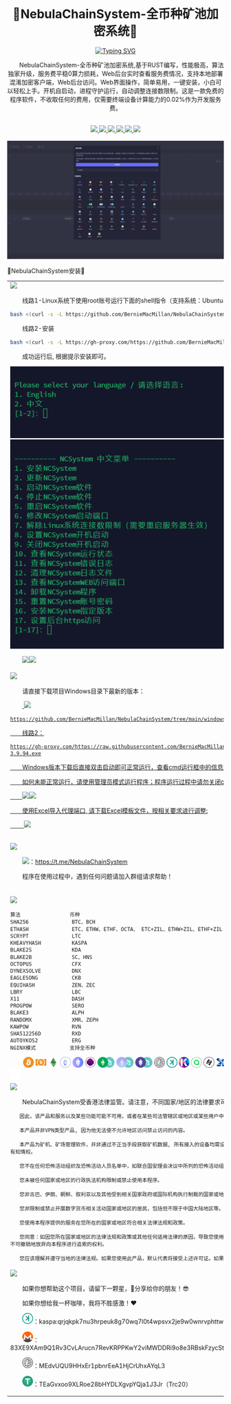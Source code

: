 <div id="top"></div>

<div align="center">
<h1>💎NebulaChainSystem-全币种矿池加密系统💎</h1>

[![Typing SVG](https://readme-typing-svg.demolab.com/?font=Fira+Code&duration=3000&pause=1000&center=true&vCenter=true&width=435&lines=NebulaChainSystem-%E5%85%A8%E5%B8%81%E7%A7%8D%E7%9F%BF%E6%B1%A0%E5%8A%A0%E5%AF%86%E7%B3%BB%E7%BB%9F)](https://git.io/typing-svg)

<p>&emsp;&emsp;NebulaChainSystem-全币种矿池加密系统,基于RUST编写，性能极高，算法独家升级，服务费平稳0算力损耗，Web后台实时查看服务费情况，支持本地部署混淆加密客户端，Web后台访问。Web界面操作，简单易用，一键安装，小白可以轻松上手。开机自启动，进程守护运行，自动调整连接数限制。这是一款免费的程序软件，不收取任何的费用，仅需要终端设备计算能力的0.02%作为开发服务费。</p>
<br>

   <a href="https://github.com/BernieMacMillan/NebulaChainSystem" target="_blank">
   <img src="https://img.shields.io/badge/%F0%9F%92%8ENebulaChainSystem-%E5%85%A8%E5%B8%81%E7%A7%8D%E7%9F%BF%E6%B1%A0%E5%8A%A0%E5%AF%86%E7%B3%BB%E7%BB%9F%F0%9F%92%8E-brightgreen.svg">
   </a>
   <a href="#linux">
   <img src="https://img.shields.io/badge/%F0%9F%92%8ELinux%E5%AE%89%E8%A3%85%E6%95%99%E7%A8%8B-%F0%9F%91%8D-brightgreen.svg">
   </a>
   <a href="#windows">
   <img src="https://img.shields.io/badge/%F0%9F%92%8EWindows%E5%AE%89%E8%A3%85%E6%95%99%E7%A8%8B-%F0%9F%91%8D-brightgreen.svg">
   </a>
   <a href="#suanfa">
   <img src="https://img.shields.io/badge/%F0%9F%92%8E%E7%AE%97%E6%B3%95%E5%B8%81%E7%A7%8D-%F0%9F%91%8D-brightgreen.svg">
   </a>
   <a href="#xieyi">
   <img src="https://img.shields.io/badge/%F0%9F%92%8E%E6%9C%8D%E5%8A%A1%E5%8D%8F%E8%AE%AE-%F0%9F%91%8D-brightgreen.svg">
   </a>
   </a>
   <a href="#bangzhu">
   <img src="https://img.shields.io/badge/%F0%9F%92%8E%E8%B5%9E%E5%8A%A9-%E6%94%AF%E6%8C%81%F0%9F%92%8E-brightgreen.svg">
   </a>

   <br>
   <br>
   <img src="https://raw.githubusercontent.com/BernieMacMillan/NebulaChainSystem/main/image/jiemian-1.png">
</div>
   <p>💎NebulaChainSystem安装💎</p>
<table>
   <tr>
   <td>
   <span id="linux"></span>
   <img src="https://img.shields.io/badge/%F0%9F%92%8ELinux%E5%AE%89%E8%A3%85-%F0%9F%91%87%F0%9F%8F%BB-brightgreen.svg">
   <p>&emsp;&emsp;线路1-Linux系统下使用root账号运行下面的shell指令（支持系统：Ubuntu、Debian、CentOS等）</p>

   ```sh
   bash <(curl -s -L https://github.com/BernieMacMillan/NebulaChainSystem/raw/main/install/install.sh)
   ```
   <p>&emsp;&emsp;线路2-安装</p>

   ```sh
   bash <(curl -s -L https://gh-proxy.com/https://github.com/BernieMacMillan/NebulaChainSystem/raw/main/install/install.sh)
   ```

   <p>&emsp;&emsp;成功运行后, 根据提示安装即可。</p>
   
   <img src="https://raw.githubusercontent.com/BernieMacMillan/NebulaChainSystem/main/image/linux-install-1.png">
   <img src="https://raw.githubusercontent.com/BernieMacMillan/NebulaChainSystem/main/image/linux-install-2.png">

   <p>&emsp;&emsp;<img src="https://img.shields.io/badge/%F0%9F%92%8E%E8%B4%A6%E5%8F%B7-:qzpm19kkx-brightgreen.svg"><img src="https://img.shields.io/badge/%F0%9F%92%8E%E5%AF%86%E7%A0%81-:xloqslz913-brightgreen.svg"></p>
   
   

   </td>
   </tr>
   <tr>
   <td>
   <span id="windows"></span>
   <img src="https://img.shields.io/badge/%F0%9F%92%8EWindows%E5%AE%89%E8%A3%85-%F0%9F%91%87%F0%9F%8F%BB-brightgreen.svg">

   <p>&emsp;&emsp;请直接下载项目Windows目录下最新的版本：</p>
   <p>&emsp;&emsp;<a href="https://gh-proxy.com/https://raw.githubusercontent.com/BernieMacMillan/NebulaChainSystem/main/windows/ncsystem-3.9.94.exe" target="_blank">
   <img src="https://img.shields.io/badge/%F0%9F%92%8E%E7%82%B9%E5%87%BB%E4%B8%8B%E8%BD%BD-Windows%E6%9C%80%E6%96%B0EXE%F0%9F%92%8E-brightgreen.svg"></p>
   
   
   ```text
   https://github.com/BernieMacMillan/NebulaChainSystem/tree/main/windows
   ```

   <p>&emsp;&emsp;线路2：</p>

   ```text
   https://gh-proxy.com/https://raw.githubusercontent.com/BernieMacMillan/NebulaChainSystem/main/windows/ncsystem-3.9.94.exe
   ```

   <p>&emsp;&emsp;Windows版本下载后直接双击启动即可正常运行，查看cmd运行框中的信息提升。</p>
   <p>&emsp;&emsp;如何未能正常运行，请使用管理员模式运行程序；程序运行过程中请勿关闭cmd窗口，不然程序会关闭！！！</p>

   <p>&emsp;&emsp;<img src="https://img.shields.io/badge/%F0%9F%92%8E%E8%B4%A6%E5%8F%B7-:qzpm19kkx-brightgreen.svg"><img src="https://img.shields.io/badge/%F0%9F%92%8E%E5%AF%86%E7%A0%81-:xloqslz913-brightgreen.svg"></p>
   <p>&emsp;&emsp;使用Excel导入代理端口, 请下载Excel模板文件，按相关要求进行调整:</p>
   <p>&emsp;&emsp;<a href="https://github.com/BernieMacMillan/NebulaChainSystem/blob/main/file/NebulaChainSystem-%E4%BB%A3%E7%90%86%E7%AB%AF%E5%8F%A3%E6%A8%A1%E6%9D%BF.xlsx" target="_blank">
   <img src="https://img.shields.io/badge/%F0%9F%92%8E%E7%82%B9%E5%87%BB%E4%B8%8B%E8%BD%BD-%E7%AB%AF%E5%8F%A3%E5%AF%BC%E5%85%A5%E6%96%87%E4%BB%B6%F0%9F%92%8E-brightgreen.svg"></p>
   </a>
   </td>
   </tr>
   <tr>
   <td>

   <span id="qunzu"></span>
   <img src="https://img.shields.io/badge/%F0%9F%92%8E%E8%81%8A%E5%A4%A9-%E7%BE%A4%E7%BB%84%F0%9F%92%8E-brightgreen.svg">
   <br>
   <p>&emsp;&emsp;<img src="https://img.shields.io/badge/%F0%9F%92%8ETelegram-%E7%BE%A4%E7%BB%84%F0%9F%92%8E-brightgreen.svg">：<a href="https://t.me/NebulaChainSystem" target="_blank">https://t.me/NebulaChainSystem</a></p>
   <p>&emsp;&emsp;程序在使用过程中，遇到任何问题请加入群组请求帮助！</p>
   <br>
   </td>
   </tr>
   <tr>
   <td>
   <span id="suanfa"></span>
   <img src="https://img.shields.io/badge/%F0%9F%92%8E%E7%AE%97%E6%B3%95-%E5%B8%81%E7%A7%8D%F0%9F%92%8E-brightgreen.svg">
   

   ```text
  算法                币种
  SHA256              BTC、BCH        
  ETHASH              ETC、ETHW、ETHF、OCTA、 ETC+ZIL、ETHW+ZIL、ETHF+ZIL
  SCRYPT              LTC
  KHEAVYHASH          KASPA
  BLAKE2S             KDA
  BLAKE2B             SC、HNS
  OCTOPUS             CFX
  DYNEXSOLVE          DNX
  EAGLESONG           CKB
  EQUIHASH            ZEN、ZEC
  LBRY                LBC
  X11                 DASH
  PROGPOW             SERO
  BLAKE3              ALPH
  RANDOMX             XMR、ZEPH
  KAWPOW              RVN
  SHA512256D          RXD
  AUTOYKOS2           ERG
  NGINX模式           支持全币种    
  ```
   <div>
&nbsp;&nbsp;&nbsp;&nbsp;&nbsp;&nbsp;&nbsp;
<img src="https://raw.githubusercontent.com/BernieMacMillan/NebulaChainSystem/main/image/icon-btc.png" alt="Logo" width="25">
<img src="https://raw.githubusercontent.com/BernieMacMillan/NebulaChainSystem/main/image/icon-bch.png" alt="Logo" width="25">
<img src="https://raw.githubusercontent.com/BernieMacMillan/NebulaChainSystem/main/image/icon-etc.png" alt="Logo" width="25">
<img src="https://raw.githubusercontent.com/BernieMacMillan/NebulaChainSystem/main/image/icon-ethw.png" alt="Logo" width="25">
<img src="https://raw.githubusercontent.com/BernieMacMillan/NebulaChainSystem/main/image/icon-ethf.png" alt="Logo" width="25">
<img src="https://raw.githubusercontent.com/BernieMacMillan/NebulaChainSystem/main/image/icon-octa.png" alt="Logo" width="25">
<img src="https://raw.githubusercontent.com/BernieMacMillan/NebulaChainSystem/main/image/icon-etc+zil.png" alt="Logo" height="25">
<img src="https://raw.githubusercontent.com/BernieMacMillan/NebulaChainSystem/main/image/icon-ethw+zil.png" alt="Logo" height="25">
<img src="https://raw.githubusercontent.com/BernieMacMillan/NebulaChainSystem/main/image/icon-ethf+zil.png" alt="Logo" height="25">
<img src="https://raw.githubusercontent.com/BernieMacMillan/NebulaChainSystem/main/image/icon-ltc.png" alt="Logo" width="25">
<img src="https://raw.githubusercontent.com/BernieMacMillan/NebulaChainSystem/main/image/icon-kaspa.png" alt="Logo" width="25">
<img src="https://raw.githubusercontent.com/BernieMacMillan/NebulaChainSystem/main/image/icon-kda.png" alt="Logo" width="25">
<img src="https://raw.githubusercontent.com/BernieMacMillan/NebulaChainSystem/main/image/icon-sc.png" alt="Logo" width="25">
<img src="https://raw.githubusercontent.com/BernieMacMillan/NebulaChainSystem/main/image/icon-hns.png" alt="Logo" width="25">
<img src="https://raw.githubusercontent.com/BernieMacMillan/NebulaChainSystem/main/image/icon-cfx.png" alt="Logo" width="25">
<img src="https://raw.githubusercontent.com/BernieMacMillan/NebulaChainSystem/main/image/icon-dnx.png" alt="Logo" width="25">
<img src="https://raw.githubusercontent.com/BernieMacMillan/NebulaChainSystem/main/image/icon-ckb.png" alt="Logo" width="25">
<img src="https://raw.githubusercontent.com/BernieMacMillan/NebulaChainSystem/main/image/icon-zen.png" alt="Logo" width="25">
<img src="https://raw.githubusercontent.com/BernieMacMillan/NebulaChainSystem/main/image/icon-zec.png" alt="Logo" width="25">
<img src="https://raw.githubusercontent.com/BernieMacMillan/NebulaChainSystem/main/image/icon-lbc.png" alt="Logo" width="25">
<img src="https://raw.githubusercontent.com/BernieMacMillan/NebulaChainSystem/main/image/icon-dash.png" alt="Logo" width="25">
<img src="https://raw.githubusercontent.com/BernieMacMillan/NebulaChainSystem/main/image/icon-sero.png" alt="Logo" width="25">
<img src="https://raw.githubusercontent.com/BernieMacMillan/NebulaChainSystem/main/image/icon-alph.png" alt="Logo" width="25">
<img src="https://raw.githubusercontent.com/BernieMacMillan/NebulaChainSystem/main/image/icon-xmr.png" alt="Logo" width="25">
<img src="https://raw.githubusercontent.com/BernieMacMillan/NebulaChainSystem/main/image/icon-zeph.png" alt="Logo" width="25">
<img src="https://raw.githubusercontent.com/BernieMacMillan/NebulaChainSystem/main/image/icon-rvn.png" alt="Logo" height="25">
<img src="https://raw.githubusercontent.com/BernieMacMillan/NebulaChainSystem/main/image/icon-rxd.png" alt="Logo" width="25">
<img src="https://raw.githubusercontent.com/BernieMacMillan/NebulaChainSystem/main/image/icon-erg.png" alt="Logo" width="25">
</div>

   </td>
   </tr>

   <tr>
   <td>
   <span id="xieyi"></span>
   <img src="https://img.shields.io/badge/%F0%9F%92%8E%E6%9C%8D%E5%8A%A1-%E5%8D%8F%E8%AE%AE%F0%9F%92%8E-brightgreen.svg">
   
   <p>&emsp;&emsp;NebulaChainSystem受香港法律监管。请注意，不同国家/地区的法律要求可能会限制此类产品和服务。

       因此，该产品和服务以及某些功能可能不可用，或者在某些司法管辖区或地区或某些用户中可能受到限制。

       本产品并非VPN类型产品, 因为他无法使不允许地区访问禁止访问的内容。

       本产品为矿机、矿场管理软件，并非通过不正当手段获取矿机数据, 所有接入的设备均需设备拥有者主动设置矿机连接地址，以此确保任意使用本程序的客户拥有知情权。

       您不在任何恐怖活动组织及恐怖活动人员名单中，如联合国安理会决议中所列的恐怖活动组织及恐怖活动人员名单。

       您未被任何国家或地区的行政执法机构限制或禁止使用本程序。

       您非古巴、伊朗、朝鲜、叙利亚以及其他受到相关国家政府或国际机构执行制裁的国家或地区居民。

       您非限制或禁止开展数字货币相关活动国家或地区的居民，包括但不限于中国大陆地区等。

       您使用本程序提供的服务在您所在的国家或地区符合相关法律法规和政策。

       您同意：如因您所在国家或地区的法律法规和政策或其他任何适用法律的原因，导致您使用本程序的服务违法，您将独立承担相关法律风险和责任，您无条件且不可撤销地放弃向本程序进行追索的权利。

       您应该理解并遵守当地的法律法规。如果您使用此产品，默认代表将接受上述许可证。如果本产品引起的法律问题与本产品无关。</p>
  
   </td>
   </tr>
   <tr>
   <td>
   <span id="bangzhu"></span>
   <img src="https://img.shields.io/badge/%F0%9F%92%8E%E8%B5%9E%E5%8A%A9-%E6%94%AF%E6%8C%81%F0%9F%92%8E-brightgreen.svg">
   
   <p>&emsp;&emsp;如果你想帮助这个项目，请留下一颗星，🌟分享给你的朋友！😎</p>
   <p>&emsp;&emsp;如果你想给我一杯咖啡，我将不胜感激！❤️</p>
   <p>&emsp;&emsp;<img src="https://raw.githubusercontent.com/BernieMacMillan/NebulaChainSystem/main/image/icon-kaspa.png" alt="Logo" width="25">：kaspa:qrjqkpk7nu3hrpeuk8g70wq7l0t4wpsvx2je9w0wnrvphttwml8twfql6jr8z</p>
   <p>&emsp;&emsp;<img src="https://raw.githubusercontent.com/BernieMacMillan/NebulaChainSystem/main/image/icon-xmr.png" alt="Logo" width="25">：83XE9XAm9Q1Rv3CvLArucn7RevKRPPKwY2viMWDDRi9o8e3RBskFzycStn9DyXJ3g6Q6skhdszwjeYDdMuWykyxuBwcm7rq</p>
   <p>&emsp;&emsp;<img src="https://raw.githubusercontent.com/BernieMacMillan/NebulaChainSystem/main/image/icon-ltc.png" alt="Logo" width="25">：MEdvUQU9HHxEr1pbnrEeA1HjCrUhxAYqL3</p>
   <p>&emsp;&emsp;<img src="https://raw.githubusercontent.com/BernieMacMillan/NebulaChainSystem/main/image/Tether-USDT-icon.png" alt="Logo" width="25">：TEaGvxoo9XLRoe28bHYDLXgvpYQja1J3Jr（Trc20）</p>
   
  
   </td>
   </tr>
</table>
